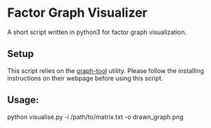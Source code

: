 # Factor Graph Visualizer
A short script written in python3 for factor graph visualization.

## Setup 
This script relies on the [graph-tool](https://graph-tool.skewed.de) utility.
Please follow the installing instructions on their webpage before using this script.

## Usage:
python visualise.py -i /path/to/matrix.txt -o drawn_graph.png
